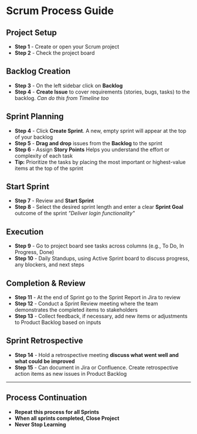 # Scrum Process Guide

## Project Setup
- **Step 1** - Create or open your Scrum project
- **Step 2** - Check the project board

## Backlog Creation
- **Step 3** - On the left sidebar click on **Backlog**
- **Step 4** - **Create Issue** to cover requirements (stories, bugs, tasks) to the backlog. *Can do this from Timeline too*

## Sprint Planning
- **Step 4** - Click **Create Sprint**. A new, empty sprint will appear at the top of your backlog
- **Step 5** - **Drag and drop** issues from the **Backlog** to the sprint
- **Step 6** - Assign **Story Points** Helps you understand the effort or complexity of each task
- **Tip:** Prioritize the tasks by placing the most important or highest-value items at the top of the sprint

## Start Sprint
- **Step 7** - Review and **Start Sprint**
- **Step 8** - Select the desired sprint length and enter a clear **Sprint Goal** outcome of the sprint *"Deliver login functionality"*

## Execution
- **Step 9** - Go to project board see tasks across columns (e.g., To Do, In Progress, Done)
- **Step 10** - Daily Standups, using Active Sprint board to discuss progress, any blockers, and next steps

## Completion & Review
- **Step 11** - At the end of Sprint go to the Sprint Report in Jira to review
- **Step 12** - Conduct a Sprint Review meeting where the team demonstrates the completed items to stakeholders
- **Step 13** - Collect feedback, if necessary, add new items or adjustments to Product Backlog based on inputs

## Sprint Retrospective
- **Step 14** - Hold a retrospective meeting **discuss what went well and what could be improved**
- **Step 15** - Can document in Jira or Confluence. Create retrospective action items as new issues in Product Backlog

---

## Process Continuation
- **Repeat this process for all Sprints**
- **When all sprints completed, Close Project**
- **Never Stop Learning**